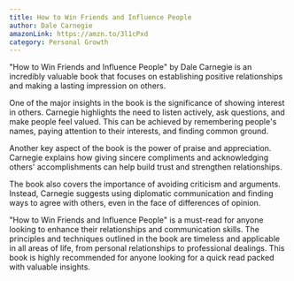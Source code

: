 ```yaml
---
title: How to Win Friends and Influence People
author: Dale Carnegie
amazonLink: https://amzn.to/3l1cPxd
category: Personal Growth
---
```


"How to Win Friends and Influence People" by Dale Carnegie is an incredibly valuable book that focuses on establishing positive relationships and making a lasting impression on others.

One of the major insights in the book is the significance of showing interest in others. Carnegie highlights the need to listen actively, ask questions, and make people feel valued. This can be achieved by remembering people's names, paying attention to their interests, and finding common ground.

Another key aspect of the book is the power of praise and appreciation. Carnegie explains how giving sincere compliments and acknowledging others' accomplishments can help build trust and strengthen relationships.

The book also covers the importance of avoiding criticism and arguments. Instead, Carnegie suggests using diplomatic communication and finding ways to agree with others, even in the face of differences of opinion.

"How to Win Friends and Influence People" is a must-read for anyone looking to enhance their relationships and communication skills. The principles and techniques outlined in the book are timeless and applicable in all areas of life, from personal relationships to professional dealings. This book is highly recommended for anyone looking for a quick read packed with valuable insights.
